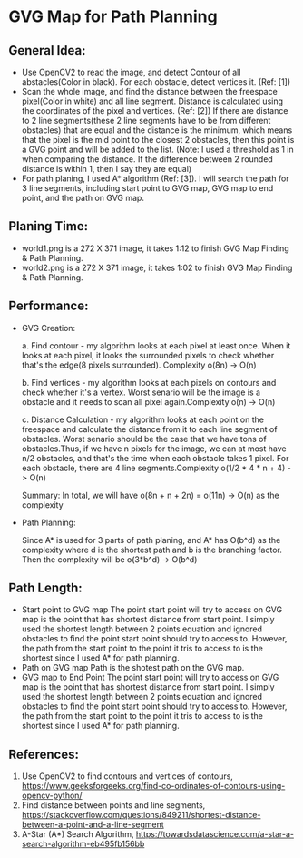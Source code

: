 # GVG Map for Path Planning

## General Idea:
- Use OpenCV2 to read the image, and detect Contour of all abstacles(Color in black). For each obstacle, detect vertices it. (Ref: [1])
- Scan the whole image, and find the distance between the freespace pixel(Color in white) and all line segment. Distance is calculated using the coordinates of the pixel and vertices. (Ref: [2])
If there are distance to 2 line segments(these 2 line segments have to be from different obstacles) that are equal and the distance is the minimum, which means that the pixel is the mid point to the closest 2 obstacles, then this point is a GVG point and will be added to the list.
(Note: I used a threshold as 1 in when comparing the distance. If the difference between 2 rounded distance is within 1, then I say they are equal)
- For path planing, I used A* algorithm (Ref: [3]). I will search the path for 3 line segments, including start point to GVG map, GVG map to end point, and the path on GVG map. 

## Planing Time:
- world1.png is a 272 X 371 image, it takes 1:12 to finish GVG Map Finding & Path Planning.
- world2.png is a 272 X 371 image, it takes 1:02 to finish GVG Map Finding & Path Planning.

## Performance:
- GVG Creation:

	a. Find contour - my algorithm looks at each pixel at least once. When it looks at each pixel, it looks the surrounded pixels to check whether that's the edge(8 pixels surrounded). Complexity o(8n) -> O(n)
	
	b. Find vertices - my algorithm looks at each pixels on contours and check whether it's a vertex. Worst senario will be the image is a obstacle and it needs to scan all pixel again.Complexity o(n) -> O(n)
	
	c. Distance Calculation - my algorithm looks at each point on the freespace and calculate the distance from it to each line segment of obstacles. Worst senario should be the case that we have tons of obstacles.Thus, if we have n pixels for the image, we can at most have n/2 obstacles, and that's the time when each obstacle takes 1 pixel. For each obstacle, there are 4 line segments.Complexity o(1/2 * 4 * n + 4) -> O(n)
	
	Summary: In total, we will have o(8n + n + 2n) = o(11n) -> O(n) as the complexity
- Path Planning:

	Since A* is used for 3 parts of path planing, and A* has O(b^d) as the complexity where d is the shortest path and b is the branching factor. Then the complexity will be o(3*b^d) -> O(b^d)

## Path Length:
- Start point to GVG map
		The point start point will try to access on GVG map is the point that has shortest distance from start point. 
		I simply used the shortest length between 2 points equation and ignored obstacles to find the point start point should try to access to.
		However, the path from the start point to the point it tris to access to is the shortest since I used A* for path planning.
- Path on GVG map
		Path is the shotest path on the GVG map.
- GVG map to End Point
		The point start point will try to access on GVG map is the point that has shortest distance from start point. 
		I simply used the shortest length between 2 points equation and ignored obstacles to find the point start point should try to access to.
		However, the path from the start point to the point it tris to access to is the shortest since I used A* for path planning.

## References:
1. Use OpenCV2 to find contours and vertices of contours, https://www.geeksforgeeks.org/find-co-ordinates-of-contours-using-opencv-python/
2. Find distance between points and line segments, https://stackoverflow.com/questions/849211/shortest-distance-between-a-point-and-a-line-segment
3. A-Star (A*) Search Algorithm, https://towardsdatascience.com/a-star-a-search-algorithm-eb495fb156bb

